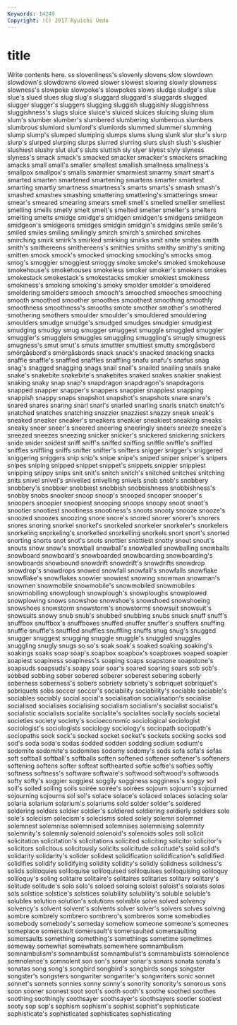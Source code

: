 ```yaml
---
Keywords: 14249 
Copyright: (C) 2017 Ryuichi Ueda
---
```


# title

Write contents here.
ss slovenliness's
slovenly slovens slow slowdown slowdown's slowdowns slowed slower slowest slowing
slowly slowness slowness's slowpoke slowpoke's slowpokes slows sludge sludge's slue
slue's slued slues slug slug's sluggard sluggard's sluggards slugged slugger
slugger's sluggers slugging sluggish sluggishly sluggishness sluggishness's slugs sluice sluice's
sluiced sluices sluicing sluing slum slum's slumber slumber's slumbered slumbering
slumberous slumbers slumbrous slumlord slumlord's slumlords slummed slummer slumming slump
slump's slumped slumping slumps slums slung slunk slur slur's slurp
slurp's slurped slurping slurps slurred slurring slurs slush slush's slushier
slushiest slushy slut slut's sluts sluttish sly slyer slyest slyly
slyness slyness's smack smack's smacked smacker smacker's smackers smacking smacks
small small's smaller smallest smallish smallness smallness's smallpox smallpox's smalls
smarmier smarmiest smarmy smart smart's smarted smarten smartened smartening smartens
smarter smartest smarting smartly smartness smartness's smarts smarts's smash smash's
smashed smashes smashing smattering smattering's smatterings smear smear's smeared smearing
smears smell smell's smelled smellier smelliest smelling smells smelly smelt
smelt's smelted smelter smelter's smelters smelting smelts smidge smidge's smidgen
smidgen's smidgens smidgeon smidgeon's smidgeons smidges smidgin smidgin's smidgins smile
smile's smiled smiles smiling smilingly smirch smirch's smirched smirches smirching
smirk smirk's smirked smirking smirks smit smite smites smith smith's
smithereens smithereens's smithies smiths smithy smithy's smiting smitten smock smock's
smocked smocking smocking's smocks smog smog's smoggier smoggiest smoggy smoke
smoke's smoked smokehouse smokehouse's smokehouses smokeless smoker smoker's smokers smokes
smokestack smokestack's smokestacks smokier smokiest smokiness smokiness's smoking smoking's smoky
smolder smolder's smoldered smoldering smolders smooch smooch's smooched smooches smooching
smooth smoothed smoother smoothes smoothest smoothing smoothly smoothness smoothness's smooths
smote smother smother's smothered smothering smothers smoulder smoulder's smouldered smouldering
smoulders smudge smudge's smudged smudges smudgier smudgiest smudging smudgy smug
smugger smuggest smuggle smuggled smuggler smuggler's smugglers smuggles smuggling smuggling's
smugly smugness smugness's smut smut's smuts smuttier smuttiest smutty smörgåsbord
smörgåsbord's smörgåsbords snack snack's snacked snacking snacks snaffle snaffle's snaffled
snaffles snaffling snafu snafu's snafus snag snag's snagged snagging snags
snail snail's snailed snailing snails snake snake's snakebite snakebite's snakebites
snaked snakes snakier snakiest snaking snaky snap snap's snapdragon snapdragon's
snapdragons snapped snapper snapper's snappers snappier snappiest snapping snappish snappy
snaps snapshot snapshot's snapshots snare snare's snared snares snaring snarl
snarl's snarled snarling snarls snatch snatch's snatched snatches snatching snazzier
snazziest snazzy sneak sneak's sneaked sneaker sneaker's sneakers sneakier sneakiest
sneaking sneaks sneaky sneer sneer's sneered sneering sneeringly sneers sneeze
sneeze's sneezed sneezes sneezing snicker snicker's snickered snickering snickers snide
snider snidest sniff sniff's sniffed sniffing sniffle sniffle's sniffled sniffles
sniffling sniffs snifter snifter's snifters snigger snigger's sniggered sniggering sniggers
snip snip's snipe snipe's sniped sniper sniper's snipers snipes sniping
snipped snippet snippet's snippets snippier snippiest snipping snippy snips snit
snit's snitch snitch's snitched snitches snitching snits snivel snivel's snivelled
snivelling snivels snob snob's snobbery snobbery's snobbier snobbiest snobbish snobbishness
snobbishness's snobby snobs snooker snoop snoop's snooped snooper snooper's snoopers
snoopier snoopiest snooping snoops snoopy snoot snoot's snootier snootiest snootiness
snootiness's snoots snooty snooze snooze's snoozed snoozes snoozing snore snore's
snored snorer snorer's snorers snores snoring snorkel snorkel's snorkeled snorkeler
snorkeler's snorkelers snorkeling snorkeling's snorkelled snorkelling snorkels snort snort's snorted
snorting snorts snot snot's snots snottier snottiest snotty snout snout's
snouts snow snow's snowball snowball's snowballed snowballing snowballs snowboard snowboard's
snowboarded snowboarding snowboarding's snowboards snowbound snowdrift snowdrift's snowdrifts snowdrop snowdrop's
snowdrops snowed snowfall snowfall's snowfalls snowflake snowflake's snowflakes snowier snowiest
snowing snowman snowman's snowmen snowmobile snowmobile's snowmobiled snowmobiles snowmobiling snowplough
snowplough's snowploughs snowplowed snowplowing snows snowshoe snowshoe's snowshoed snowshoeing snowshoes
snowstorm snowstorm's snowstorms snowsuit snowsuit's snowsuits snowy snub snub's snubbed
snubbing snubs snuck snuff snuff's snuffbox snuffbox's snuffboxes snuffed snuffer
snuffer's snuffers snuffing snuffle snuffle's snuffled snuffles snuffling snuffs snug
snug's snugged snugger snuggest snugging snuggle snuggle's snuggled snuggles snuggling
snugly snugs so so's soak soak's soaked soaking soaking's soakings
soaks soap soap's soapbox soapbox's soapboxes soaped soapier soapiest soapiness
soapiness's soaping soaps soapstone soapstone's soapsuds soapsuds's soapy soar soar's
soared soaring soars sob sob's sobbed sobbing sober sobered soberer
soberest sobering soberly soberness soberness's sobers sobriety sobriety's sobriquet sobriquet's
sobriquets sobs soccer soccer's sociability sociability's sociable sociable's sociables sociably
social social's socialisation socialisation's socialise socialised socialises socialising socialism socialism's
socialist socialist's socialistic socialists socialite socialite's socialites socially socials societal
societies society society's socioeconomic sociological sociologist sociologist's sociologists sociology sociology's
sociopath sociopath's sociopaths sock sock's socked socket socket's sockets socking
socks sod sod's soda soda's sodas sodded sodden sodding sodium
sodium's sodomite sodomite's sodomites sodomy sodomy's sods sofa sofa's sofas
soft softball softball's softballs soften softened softener softener's softeners softening
softens softer softest softhearted softie softie's softies softly softness softness's
software software's softwood softwood's softwoods softy softy's soggier soggiest soggily
sogginess sogginess's soggy soil soil's soiled soiling soils soirée soirée's
soirées sojourn sojourn's sojourned sojourning sojourns sol sol's solace solace's
solaced solaces solacing solar solaria solarium solarium's solariums sold solder
solder's soldered soldering solders soldier soldier's soldiered soldiering soldierly soldiers
sole sole's solecism solecism's solecisms soled solely solemn solemner solemnest
solemnise solemnised solemnises solemnising solemnity solemnity's solemnly solenoid solenoid's solenoids
soles soli solicit solicitation solicitation's solicitations solicited soliciting solicitor solicitor's
solicitors solicitous solicitously solicits solicitude solicitude's solid solid's solidarity solidarity's
solider solidest solidification solidification's solidified solidifies solidify solidifying solidity solidity's
solidly solidness solidness's solids soliloquies soliloquise soliloquised soliloquises soliloquising soliloquy
soliloquy's soling solitaire solitaire's solitaires solitaries solitary solitary's solitude solitude's
solo solo's soloed soloing soloist soloist's soloists solos sols solstice
solstice's solstices solubility solubility's soluble soluble's solubles solution solution's solutions
solvable solve solved solvency solvency's solvent solvent's solvents solver solver's
solvers solves solving sombre sombrely sombrero sombrero's sombreros some somebodies
somebody somebody's someday somehow someone someone's someones someplace somersault somersault's
somersaulted somersaulting somersaults something something's somethings sometime sometimes someway somewhat
somewhats somewhere somnambulism somnambulism's somnambulist somnambulist's somnambulists somnolence somnolence's somnolent
son son's sonar sonar's sonars sonata sonata's sonatas song song's
songbird songbird's songbirds songs songster songster's songsters songwriter songwriter's songwriters
sonic sonnet sonnet's sonnets sonnies sonny sonny's sonority sonority's sonorous
sons soon sooner soonest soot soot's sooth sooth's soothe soothed
soothes soothing soothingly soothsayer soothsayer's soothsayers sootier sootiest sooty sop
sop's sophism sophism's sophist sophist's sophisticate sophisticate's sophisticated sophisticates sophisticating
